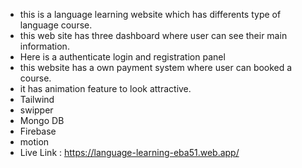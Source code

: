 

* this is a language learning website which has differents type of language course.
* this web site has three dashboard where user can see their main information.
* Here is a authenticate login and registration panel
* this website has a own payment system where user can booked a course. 
* it has animation feature to look attractive.
* Tailwind
* swipper
* Mongo DB
* Firebase
* motion
* Live Link : https://language-learning-eba51.web.app/


